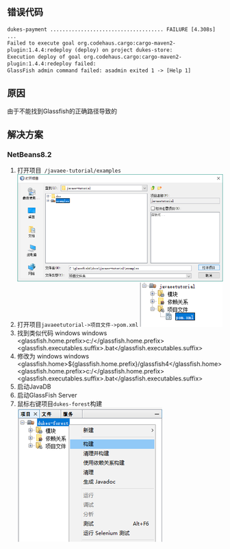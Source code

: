   [1]: /assets/posts/javaee7构建duke-forest失败的解决方案/examples.png
  [2]: /assets/posts/javaee7构建duke-forest失败的解决方案/pom.xml.png
  [3]: /assets/posts/javaee7构建duke-forest失败的解决方案/build-duke-forest.png



##  错误代码
	dukes-payment ..................................... FAILURE [4.308s]
	...
	Failed to execute goal org.codehaus.cargo:cargo-maven2-plugin:1.4.4:redeploy (deploy) on project dukes-store: 
	Execution deploy of goal org.codehaus.cargo:cargo-maven2-plugin:1.4.4:redeploy failed: 
	GlassFish admin command failed: asadmin exited 1 -> [Help 1]

##  原因
由于不能找到Glassfish的正确路径导致的

##  解决方案
### NetBeans8.2
1. 打开项目` /javaee-tutorial/examples`
![打开example][1]
2. 打开项目`javaeetutorial->项目文件->pom.xml`
![打开pom.xml][2]
3. 找到类似代码
			<profile>
				<id>windows</id>
				<activation>
					<os>
						<family>windows</family>
					</os>
				</activation>
				<properties>
					<glassfish.home.prefix>c:/</glassfish.home.prefix>
					<glassfish.executables.suffix>.bat</glassfish.executables.suffix>
				</properties>
			</profile>
4.  修改为
			<profile>
				<id>windows</id>
				<activation>
					<os>
						<family>windows</family>
					</os>
				</activation>
				<properties>
					<glassfish.home>${glassfish.home.prefix}/glassfish4</glassfish.home>
					<glassfish.home.prefix>c:/</glassfish.home.prefix>
					<glassfish.executables.suffix>.bat</glassfish.executables.suffix>
				</properties>
			</profile>
5.  启动JavaDB
6.  启动GlassFish Server
7.  鼠标右键项目`dukes-forest`构建
![构建][3]
